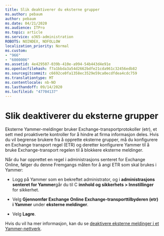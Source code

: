 ```yaml
---
title: Slik deaktiverer du eksterne grupper
ms.author: pebaum
author: pebaum
ms.date: 04/21/2020
ms.audience: ITPro
ms.topic: article
ms.service: o365-administration
ROBOTS: NOINDEX, NOFOLLOW
localization_priority: Normal
ms.custom:
- "966"
- "6000006"
ms.assetid: 4e429507-039b-410e-a994-54b443d4e91e
ms.openlocfilehash: f7a1bbda3a54d2662bdfe21cda961c32456edb82
ms.sourcegitcommit: c6692ce0fa1358ec3529e59ca0ecdfdea4cdc759
ms.translationtype: MT
ms.contentlocale: nb-NO
ms.lasthandoff: 09/14/2020
ms.locfileid: "47704137"
---
```

# <a name="how-to-disable-external-groups"></a>Slik deaktiverer du eksterne grupper

Eksterne Yammer-meldinger bruker Exchange-transportprotokoller (etr), et sett med proaktiverte kontroller for å hindre at firma informasjon deles. Hvis du vil begrense brukere fra å opprette eksterne grupper, må du konfigurere en Exchange transport regel (ETR) og deretter konfigurere Yammer til å bruke Exchange-transport regelen til å blokkere eksterne meldinger.
  
Når du har opprettet en regel i administrasjons senteret for Exchange Online, følger du denne Fremgangs måten for å angi ETR som skal brukes i Yammer:
  
- Logg på Yammer som en bekreftet administrator, og i **administrasjons senteret for Yammer**går du til C **innhold og sikkerhets \> Innstillinger** for sikkerhet.

- Velg **Gjennomfør Exchange Online Exchange-transporttilbyderen (etr) i Yammer** under **eksterne meldinger**.

- Velg **Lagre**.

Hvis du vil ha mer informasjon, kan du se [deaktivere eksterne meldinger i et Yammer-nettverk](https://docs.microsoft.com/yammer/work-with-external-users/disable-external-messaging).
  